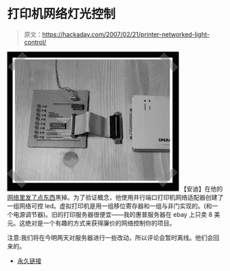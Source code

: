 # 打印机网络灯光控制

> 原文：<https://hackaday.com/2007/02/21/printer-networked-light-control/>

![](img/973a009df3382f19403c191c79143462.png)
【安迪】在他的[网络里发了点东西](http://www.doktor-andy.de/joomla/index.php?option=com_content&task=view&id=40&Itemid=52&lang=en)黑掉。为了验证概念，他使用并行端口打印机网络适配器创建了一组网络可控 led。虚拟打印机是用一组移位寄存器和一组与非门实现的。(和一个电源调节器)。旧的打印服务器很便宜——我的惠普服务器在 ebay 上只卖 8 美元。这绝对是一个有趣的方式来获得廉价的网络控制你的项目。

注意:我们将在今明两天对服务器进行一些改动，所以评论会暂时离线。他们会回来的。

*   [永久链接](http://www.doktor-andy.de/joomla/index.php?option=com_content&task=view&id=40&Itemid=52&lang=en)